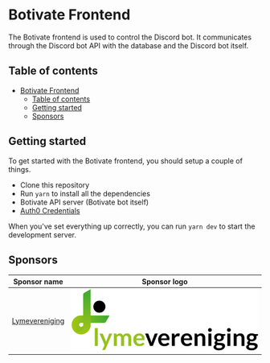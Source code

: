 # Botivate Frontend
The Botivate frontend is used to control the Discord bot. It communicates through the Discord bot API with the database and the Discord bot itself.

## Table of contents
- [Botivate Frontend](#botivate-frontend)
  - [Table of contents](#table-of-contents)
  - [Getting started](#getting-started)
  - [Sponsors](#sponsors)

## Getting started
To get started with the Botivate frontend, you should setup a couple of things.
- Clone this repository
- Run `yarn` to install all the dependencies
- Botivate API server (Botivate bot itself)
- [Auth0 Credentials](docs/AUTH0_CREDENTIALS.md)

When you've set everything up correctly, you can run `yarn dev` to start the development server.

## Sponsors
| Sponsor name | Sponsor logo |
| ------------ | ------------ |
| [Lymevereniging](https://lymevereniging.nl/) | ![Logo Lymevereniging](contrib/logos/lymevereniging.nl.svg) |